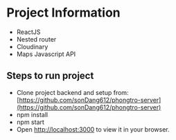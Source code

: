# Project Information

- ReactJS
- Nested router
- Cloudinary
- Maps Javascript API

## Steps to run project

- Clone project backend and setup from: [https://github.com/sonDang612/phongtro-server](https://github.com/sonDang612/phongtro-server)
- npm install
- npm start
- Open [http://localhost:3000](http://localhost:3000) to view it in your browser.
